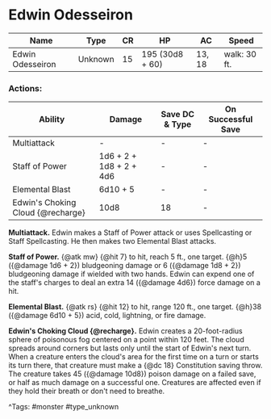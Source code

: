# Edwin Odesseiron

| Name | Type | CR | HP | AC | Speed |
|------|------|----|----|----|-------|
| Edwin Odesseiron | Unknown | 15 | 195 (30d8 + 60) | 13, 18 | walk: 30 ft. |

### Actions:

| Ability | Damage | Save DC & Type | On Successful Save |
|---------|--------|----------------|--------------------|
| Multiattack | - | - | - |
| Staff of Power | 1d6 + 2 + 1d8 + 2 + 4d6 | - | - |
| Elemental Blast | 6d10 + 5 | - | - |
| Edwin's Choking Cloud {@recharge} | 10d8 | 18 | - |


**Multiattack.** Edwin makes a Staff of Power attack or uses Spellcasting or Staff Spellcasting. He then makes two Elemental Blast attacks.

**Staff of Power.** {@atk mw} {@hit 7} to hit, reach 5 ft., one target. {@h}5 ({@damage 1d6 + 2}) bludgeoning damage or 6 ({@damage 1d8 + 2}) bludgeoning damage if wielded with two hands. Edwin can expend one of the staff's charges to deal an extra 14 ({@damage 4d6}) force damage on a hit.

**Elemental Blast.** {@atk rs} {@hit 12} to hit, range 120 ft., one target. {@h}38 ({@damage 6d10 + 5}) acid, cold, lightning, or fire damage.

**Edwin's Choking Cloud {@recharge}.** Edwin creates a 20-foot-radius sphere of poisonous fog centered on a point within 120 feet. The cloud spreads around corners but lasts only until the start of Edwin's next turn. When a creature enters the cloud's area for the first time on a turn or starts its turn there, that creature must make a {@dc 18} Constitution saving throw. The creature takes 45 ({@damage 10d8}) poison damage on a failed save, or half as much damage on a successful one. Creatures are affected even if they hold their breath or don't need to breathe.

^Tags: #monster #type_unknown